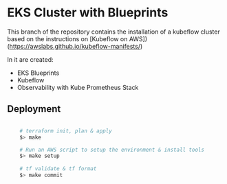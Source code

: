 # EKS Cluster with Blueprints

This branch of the repository contains the installation of a kubeflow cluster based on the
instructions on [Kubeflow on AWS])(https://awslabs.github.io/kubeflow-manifests/)

In it are created:
* EKS Blueprints
* Kubeflow
* Observability with Kube Prometheus Stack


## Deployment

```bash

    # terraform init, plan & apply
    $> make 

    # Run an AWS script to setup the environment & install tools
    $> make setup
    
    # tf validate & tf format
    $> make commit

```
